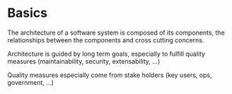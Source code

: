 # Basics

The architecture of a software system is composed of its components, the relationships between the components and cross cutting concerns.

Architecture is guided by long term goals, especially to fulfill quality measures (maintainability, security, extensability, ...)

Quality measures especially come from stake holders (key users, ops, government, ...)



